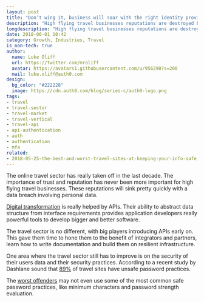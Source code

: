 ```yaml
---
layout: post
title: "Don’t wing it, business will soar with the right identity provider"
description: "High flying travel businesses reputations are destroyed by data breaches. Protect against breaches with identity management from Auth0."
longdescription: "High flying travel businesses reputations are destroyed by data breaches. The online travel sector has really taken off in the last decade. The importance of trust and reputation has never been more important. Protect against breaches with identity management from Auth0."
date: 2018-06-01 10:42
category: Growth, Industries, Travel
is_non-tech: true
author:
  name: Luke Oliff
  url: https://twitter.com/mroliff
  avatar: https://avatars1.githubusercontent.com/u/956290?s=200
  mail: luke.oliff@auth0.com
design:
  bg_color: "#222228"
  image: https://cdn.auth0.com/blog/series-c/auth0-logo.png
tags:
- travel
- travel-sector
- travel-market
- travel-vertical
- travel-api
- api-authentication
- auth
- authentication
- mfa
related:
- 2018-05-25-the-best-and-worst-travel-sites-at-keeping-your-info-safe
---
```


The online travel sector has really taken off in the last decade. The importance of trust and reputation has never been more important for high flying travel businesses. These reputations will sink pretty quickly with a data breach involving personal data.

[Digital transformation](http://deloitte.wsj.com/cio/2016/06/27/apis-help-drive-digital-transformation/) is really helped by APIs. Their ability to abstract data structure from interface requirements provides application developers really powerful tools to develop bigger and better software. 

The travel sector is no different, with big players introducing APIs early on. This gave them time to hone them to the benefit of integrators and partners, learn how to write documentation and build them on resilient infrastructure.

One area where the travel sector still has to improve is on the security of their users data and their security practices. According to a recent study by Dashlane sound that [89%](https://blog.dashlane.com/travel-password-power-rankings-2018/) of travel sites have unsafe password practices.

The [worst offenders](https://auth0.com/blog/the-best-and-worst-travel-sites-at-keeping-your-info-safe) may not even use some of the most common safe password practices, like minimum characters and password strength evaluation.